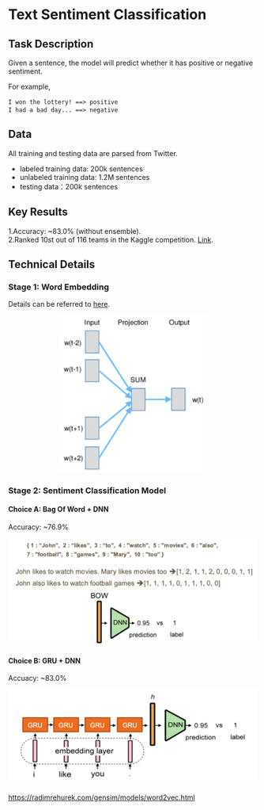 Text Sentiment Classification 
==
## Task Description
Given a sentence, the model will predict whether it has positive or negative sentiment.  

For example,
```
I won the lottery! ==> positive
I had a bad day... ==> negative
```

## Data
All training and testing data are parsed from Twitter.
  - labeled training data: 200k sentences  
  - unlabeled training data: 1.2M sentences    
  - testing data：200k sentences  

## Key Results
1.Accuracy: ~83.0% (without ensemble).  
2.Ranked 10st out of 116 teams in the Kaggle competition. [Link](https://www.kaggle.com/c/ml-2018spring-hw5/leaderboard).

## Technical Details
### Stage 1: Word Embedding
Details can be referred to [here](https://radimrehurek.com/gensim/models/word2vec.html).  
<p align="center">
<img src="https://github.com/Andy19961017/ML2018SPRING/blob/master/hw5/images/CBOW.png" width="300">
</p>

### Stage 2: Sentiment Classification Model  
#### Choice A: Bag Of Word + DNN   
Accuracy: ~76.9%   
<p align="center">
<img src="https://github.com/Andy19961017/ML2018SPRING/blob/master/hw5/images/BOW.png" width="700">
</p>

#### Choice B: GRU + DNN  
Accuacy: ~83.0%  
<p align="center">
<img src="https://github.com/Andy19961017/ML2018SPRING/blob/master/hw5/images/GRU.png" width="700">
</p>


https://radimrehurek.com/gensim/models/word2vec.html

